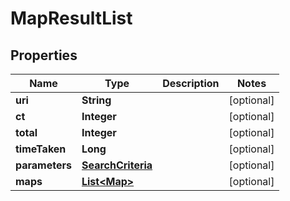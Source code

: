 

# MapResultList


## Properties

| Name | Type | Description | Notes |
|------------ | ------------- | ------------- | -------------|
|**uri** | **String** |  |  [optional] |
|**ct** | **Integer** |  |  [optional] |
|**total** | **Integer** |  |  [optional] |
|**timeTaken** | **Long** |  |  [optional] |
|**parameters** | [**SearchCriteria**](SearchCriteria.md) |  |  [optional] |
|**maps** | [**List&lt;Map&gt;**](Map.md) |  |  [optional] |



